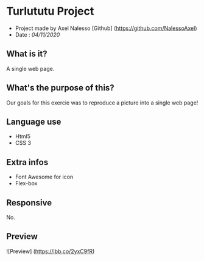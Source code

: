 # Turlututu Project

- Project made by Axel Nalesso [Github] (https://github.com/NalessoAxel)
- Date : *04/11/2020*

## What is it?

A single web page.

## What's the purpose of this?

Our goals for this exercie was to reproduce a picture into a single web page!

## Language use 

- Html5
- CSS 3

## Extra infos
 
 - Font Awesome for icon
 - Flex-box

## Responsive

No.

## Preview
![Preview] (https://ibb.co/2yxC9fR)